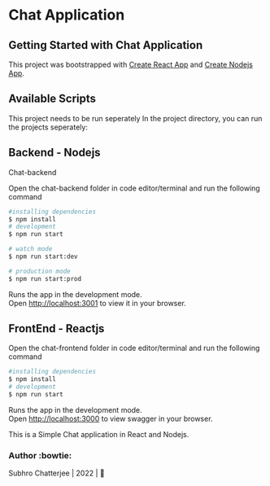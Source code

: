 # Chat Application
## Getting Started with Chat Application

This project was bootstrapped with [Create React App](https://github.com/facebook/create-react-app) and [Create Nodejs App](https://github.com/nodejs/node).


## Available Scripts
This project needs to be run seperately
In the project directory, you can run the projects seperately:
## Backend - Nodejs
Chat-backend

Open the chat-backend folder in code editor/terminal and run the following command

```bash
#installing dependencies
$ npm install
# development
$ npm run start

# watch mode
$ npm run start:dev

# production mode
$ npm run start:prod
```
Runs the app in the development mode.\
Open [http://localhost:3001](http://localhost:3001) to view it in your browser.

## FrontEnd - Reactjs

Open the chat-frontend folder in code editor/terminal and run the following command


```bash
#installing dependencies
$ npm install
# development
$ npm run start
```

Runs the app in the development mode.\
Open [http://localhost:3000](http://localhost:3000) to view swagger in your browser.

This is a Simple Chat application in React and Nodejs.

### Author :bowtie:
Subhro Chatterjee | 2022 | :pray:
